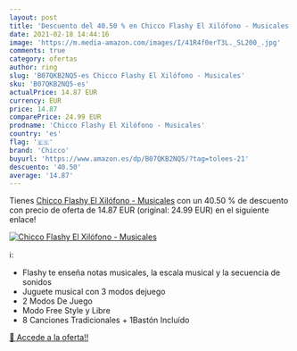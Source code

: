 ```yaml
---
layout: post
title: 'Descuento del 40.50 % en Chicco Flashy El Xilófono - Musicales'
date: 2021-02-18 14:44:16
image: 'https://m.media-amazon.com/images/I/41R4f0erT3L._SL200_.jpg'
comments: true
category: ofertas
author: ring
slug: 'B07QKB2NQ5-es Chicco Flashy El Xilófono - Musicales'
sku: 'B07QKB2NQ5-es'
actualPrice: 14.87 EUR
currency: EUR
price: 14.87
comparePrice: 24.99 EUR
prodname: 'Chicco Flashy El Xilófono - Musicales'
country: 'es'
flag: '🇪🇸'
brand: 'Chicco'
buyurl: 'https://www.amazon.es/dp/B07QKB2NQ5/?tag=tolees-21'
descuento: '40.50'
average: '14.87'
---
```


Tienes [Chicco Flashy El Xilófono - Musicales](https://www.amazon.es/dp/B07QKB2NQ5/?tag=tolees-21) con un 40.50 % de descuento con precio de oferta de 14.87 EUR (original: 24.99 EUR) en el siguiente enlace!

[![Chicco Flashy El Xilófono - Musicales](https://m.media-amazon.com/images/I/41R4f0erT3L._SL200_.jpg)](https://www.amazon.es/dp/B07QKB2NQ5/?tag=tolees-21)

ℹ️:

- Flashy te enseña notas musicales, la escala musical y la secuencia de sonidos
- Juguete musical con 3 modos dejuego
- 2 Modos De Juego
- Modo Free Style y Libre
- 8 Canciones Tradicionales + 1Bastón Incluído

[🛒 Accede a la oferta!!](https://www.amazon.es/dp/B07QKB2NQ5/?tag=tolees-21)
